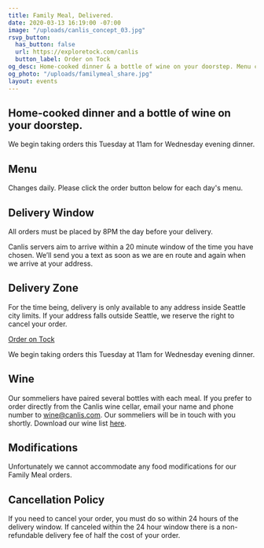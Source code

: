 ```yaml
---
title: Family Meal, Delivered.
date: 2020-03-13 16:19:00 -07:00
image: "/uploads/canlis_concept_03.jpg"
rsvp_button:
  has_button: false
  url: https://exploretock.com/canlis
  button_label: Order on Tock
og_desc: Home-cooked dinner & a bottle of wine on your doorstep. Menu changes daily.
og_photo: "/uploads/familymeal_share.jpg"
layout: events
---
```


<h2 class="Display2 mb4">Home-cooked dinner and a bottle of wine on your doorstep.</h2>

We begin taking orders this Tuesday at 11am for Wednesday evening dinner.

<div class="Divider mb4 mt5 op30"></div>

<h2 class="Caption mb4">Menu</h2>

Changes daily. Please click the order button below for each day's menu.

<h2 class="Caption mb4">Delivery Window</h2>

All orders must be placed by 8PM the day before your delivery.

Canlis servers aim to arrive within a 20 minute window of the time you have chosen. We’ll send you a text as soon as we are en route and again when we arrive at your address.

<h2 class="Caption mb4">Delivery Zone</h2>

For the time being, delivery is only available to any address inside Seattle city limits. If your address falls outside Seattle, we reserve the right to cancel your order.

<div class="Divider mb8 op30"></div>

<div class="EventsButton mb8 mt4">
  <a class="Caption" href="https://exploretock.com/canlis">
    Order on Tock
  </a>
</div>

We begin taking orders this Tuesday at 11am for Wednesday evening dinner.

<div class="Divider mb8 op30"></div>

<h2 class="Caption mb4">Wine</h2>

Our sommeliers have paired several bottles with each meal. If you prefer to order directly from the Canlis wine cellar, email your name and phone number to <a href="mailto:wine@canlis.com?subject=Wine%20Delivery&body=Name:%20%3A%0D%0APhone Number:%20%3A">
wine@canlis.com</a>. Our sommeliers will be in touch with you shortly. Download our wine list <a target="_blank" href="/uploads/winelist.pdf">here</a>.

<h2 class="Caption mb4">Modifications</h2>

Unfortunately we cannot accommodate any food modifications for our Family Meal orders.

<h2 class="Caption mb4">Cancellation Policy</h2>

If you need to cancel your order, you must do so within 24 hours of the delivery window. If canceled within the 24 hour window there is a non-refundable delivery fee of half the cost of your order.





